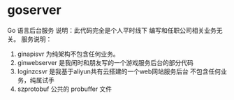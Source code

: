 # goserver
Go 语言后台服务
说明：此代码完全是个人平时线下 编写和任职公司相关业务无关。
服务说明：
1. ginapisvr 为纯架构不包含任何业务。
2. ginwebserver 是我闲时和朋友写的一个游戏服务后台的部分代码
3. loginzcsvr 是我基于aliyun共有云搭建的一个web网站服务后台 不包含任何业务，纯属试手
4. szprotobuf 公共的 probuffer 文件
